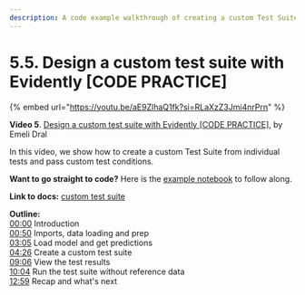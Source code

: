 ```yaml
---
description: A code example walkthrough of creating a custom Test Suite from individual tests and passing custom test conditions in the Evidently Python library.
---
```


# 5.5. Design a custom test suite with Evidently [CODE PRACTICE]

{% embed url="https://youtu.be/aE9ZlhaQ1fk?si=RLaXzZ3Jmi4nrPrn" %}

**Video 5**. [Design a custom test suite with Evidently [CODE PRACTICE]](https://youtu.be/aE9ZlhaQ1fk?si=RLaXzZ3Jmi4nrPrn), by Emeli Dral

In this video, we show how to create a custom Test Suite from individual tests and pass custom test conditions.

**Want to go straight to code?** Here is the [example notebook](https://github.com/evidentlyai/ml_observability_course/blob/main/module5/custome_suite_practice.ipynb) to follow along.

**Link to docs:** [custom test suite](https://docs.evidentlyai.com/user-guide/tests-and-reports/custom-test-suite)

**Outline:** \
[00:00](https://www.youtube.com/watch?v=aE9ZlhaQ1fk&t=0s) Introduction \
[00:50](https://www.youtube.com/watch?v=aE9ZlhaQ1fk&t=50s) Imports, data loading and prep \
[03:05](https://www.youtube.com/watch?v=aE9ZlhaQ1fk&t=185s) Load model and get predictions \
[04:26](https://www.youtube.com/watch?v=aE9ZlhaQ1fk&t=266s) Create a custom test suite \
[09:06](https://www.youtube.com/watch?v=aE9ZlhaQ1fk&t=546s) View the test results \
[10:04](https://www.youtube.com/watch?v=aE9ZlhaQ1fk&t=604s) Run the test suite without reference data \
[12:59](https://www.youtube.com/watch?v=aE9ZlhaQ1fk&t=779s) Recap and what's next
